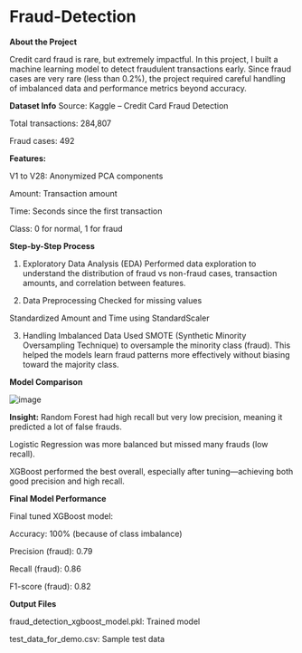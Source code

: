 # Fraud-Detection
**About the Project**

Credit card fraud is rare, but extremely impactful. In this project, I built a machine learning model to detect fraudulent transactions early. Since fraud cases are very rare (less than 0.2%), the project required careful handling of imbalanced data and performance metrics beyond accuracy.

**Dataset Info**
Source: Kaggle – Credit Card Fraud Detection

Total transactions: 284,807

Fraud cases: 492

**Features:**

V1 to V28: Anonymized PCA components

Amount: Transaction amount

Time: Seconds since the first transaction

Class: 0 for normal, 1 for fraud

**Step-by-Step Process**
1. Exploratory Data Analysis (EDA)
Performed data exploration to understand the distribution of fraud vs non-fraud cases, transaction amounts, and correlation between features.

2. Data Preprocessing
Checked for missing values

Standardized Amount and Time using StandardScaler

3. Handling Imbalanced Data
Used SMOTE (Synthetic Minority Oversampling Technique) to oversample the minority class (fraud). This helped the models learn fraud patterns more effectively without biasing toward the majority class.

**Model Comparison**


![image](https://github.com/user-attachments/assets/d31a54e6-a431-4ade-829b-2c9829f2f4b6)

**Insight:**
Random Forest had high recall but very low precision, meaning it predicted a lot of false frauds.

Logistic Regression was more balanced but missed many frauds (low recall).

XGBoost performed the best overall, especially after tuning—achieving both good precision and high recall.

**Final Model Performance**

Final tuned XGBoost model:

Accuracy: 100% (because of class imbalance)

Precision (fraud): 0.79

Recall (fraud): 0.86

F1-score (fraud): 0.82

**Output Files**

fraud_detection_xgboost_model.pkl: Trained model

test_data_for_demo.csv: Sample test data

